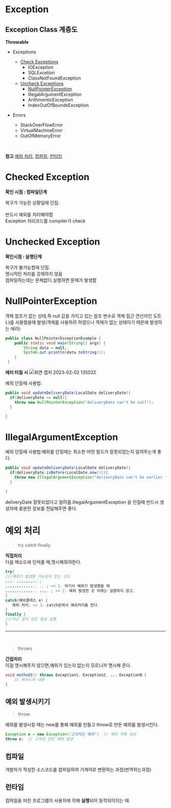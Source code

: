 # Exception
 ## Exception Class 계층도
 
**Throwable** 
* Exceptions
  * [Check Exceptions](https://github.com/jungtaemin/TIL/blob/main/Java/Exception.md#Checked-Exception)
    * IOException
    * SQLExcetion
    * ClassNotFoundException
  * [Uncheck Exceptions](https://github.com/jungtaemin/TIL/blob/main/Java/Exception.md#Unchecked-Exception)
    * [NullPointerException](https://github.com/jungtaemin/TIL/blob/main/Java/Exception.md#NullPointerException)
    * IllegalArgumentException
    * ArithmenticException
    * IndexOutOfBoundsException

* Errors 
  * StackOverFlowError
  * VirtualMachineError
  * OutOfMemoryError

</br>

**참고**
[예외 처리](https://github.com/jungtaemin/TIL/blob/main/Java/Exception.md#예외-처리),
[컴파일](https://github.com/jungtaemin/TIL/blob/main/Java/Exception.md#컴파일),
[런타임](https://github.com/jungtaemin/TIL/blob/main/Java/Exception.md#런타임)


# Checked Exception
**확인 시점 : 컴파일단계**

복구가 가능한 상황일때 던짐.
</br>  
반드시 예외를 처리해야함  
Exception 처리코드를 compiler가 check
# Unchecked Exception
**확인시점 : 실행단계**  

복구가 불가능할때 던짐.
</br>
명시적인 처리를 강제하지 않음  
컴파일하는데는 문제없다.실행하면 문제가 발생함

# NullPointerException
객체 참조가 없는 상태,즉 null 값을 가지고 있는 참조 변수로 객체 접근 연산자인 도트(.)를 사용했을때 발생(객체를 사용하려 하였으나 객체가 없는 상태이기 때문에 발생하는 에러)
```java
public class NullPointerExceptionExample {
	public static void main(String[] args) {
    	String data = null;
        System.out.println(data.toString());
    }
 }
```
**에러 터질 시**
![화면 캡처 2023-02-02 135022](https://user-images.githubusercontent.com/96284736/216243360-c82e7e2a-4f0f-4bba-b2fd-9f7664503055.png)

예외 던질때 사용법:
``` java
public void updateDeliveryDate(LocalDate deliveryDate){
  if(deliveryDate == null){
    throw new NullPointerException("deliveryDate can't be null");
  }
  
}
```


# IllegalArgumentException

예외 던질때 사용법:예외를 던질때는 최소한 어떤 필드가 잘못되었는지 알려주는게 좋다.
``` java
public void updateDeliveryDate(LocalDate deliveryDate){
  if(deliveryDate.isBefore(LocalDate.now())){
    throw new IllegalArgumentException("deliveryDate can't be earlier than" + LocalDate.now());
  }
  
}
```
deliveryDate 잘못되었다고 알려줌.IllegalArgumentException 을 던질때 반드시 생성자에 충분한 정보를 전달해주면 좋다.
# 예외 처리
>try catch finally

**직접처리**  
다음 메소드에 던져줄 때,명시해줘야한다.  
```java
try{
///예외가 발생할 가능성이 있는 코드
.... ......... ;
.............. .. ; << 1. 여기서 예외가 발생했을 때
.............. .... ; << 2. 예외 발생한 곳 아래는 실행하지 않고,
}
catch(예외클래스 e) {
   예외 처리; << 3. catch문에서 예외처리를 한다.
}
finally {
///무슨 일이 있든 항상 실행
}
```
---
</br>

>throws  

**간접처리**  
이걸 명시해주지 않으면,예외가 있는지 없는지 모르니까 명시해 준다.
```java
void method1() throws Exception1, Exception2, ... ExceptionN {
    // 메서드의 내용
}
```

## 예외 발생시키기
>throw  

예외를 발생시킬 때는 new를 통해 예외를 만들고 throw로 만든 예외를 발생시킨다.
```java
Exception e = new Exception("고의적인 예외")  // 예외 객체 생성
throw e;  // 고의로 만든 예외 발생
```

## 컴파일
개발자가 작성한 소스코드를 컴파일하여 기계어로 변환하는 과정(번역하는과정)
## 런타임
컴파일을 마친 프로그램이 사용자에 의해 **실행**되어 동작되어지는 때.
